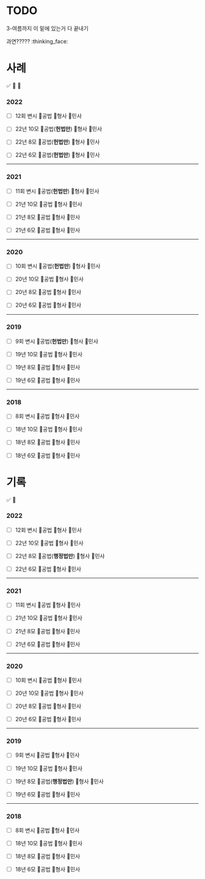 # TODO
3-여름까지 이 밑에 있는거 다 끝내기

과연????? :thinking_face:


# 사례
:white_check_mark:   :black_square_button: :small_red_triangle:

### 2022
- [ ] 12회 변시
:black_square_button:공법   :black_square_button:형사  :black_square_button:민사

- [ ] 22년 10모
:small_red_triangle:공법(**헌법만**)   :black_square_button:형사   :black_square_button:민사

- [ ] 22년 8모
:small_red_triangle:공법(**헌법만**)   :black_square_button:형사   :black_square_button:민사

- [ ] 22년 6모
:small_red_triangle:공법(**헌법만**)   :black_square_button:형사   :black_square_button:민사

---

### 2021
- [ ] 11회 변시
:small_red_triangle:공법(**헌법만**)   :black_square_button:형사   :black_square_button:민사

- [ ] 21년 10모
:black_square_button:공법   :black_square_button:형사   :black_square_button:민사

- [ ] 21년 8모
:black_square_button:공법   :black_square_button:형사   :black_square_button:민사

- [ ] 21년 6모
:black_square_button:공법   :black_square_button:형사   :black_square_button:민사

---

### 2020

- [ ] 10회 변시
:small_red_triangle:공법(**헌법만**)   :black_square_button:형사   :black_square_button:민사

- [ ] 20년 10모
:black_square_button:공법   :black_square_button:형사   :black_square_button:민사

- [ ] 20년 8모
:black_square_button:공법   :black_square_button:형사   :black_square_button:민사

- [ ] 20년 6모
:black_square_button:공법   :black_square_button:형사   :black_square_button:민사

---

### 2019

- [ ] 9회 변시
:small_red_triangle:공법(**헌법만**)   :black_square_button:형사   :black_square_button:민사

- [ ] 19년 10모
:black_square_button:공법   :black_square_button:형사   :black_square_button:민사

- [ ] 19년 8모
:black_square_button:공법   :black_square_button:형사   :black_square_button:민사

- [ ] 19년 6모
:black_square_button:공법   :black_square_button:형사   :black_square_button:민사

---

### 2018

- [ ] 8회 변시
:black_square_button:공법   :black_square_button:형사   :black_square_button:민사

- [ ] 18년 10모
:black_square_button:공법   :black_square_button:형사   :black_square_button:민사

- [ ] 18년 8모
:black_square_button:공법   :black_square_button:형사   :black_square_button:민사

- [ ] 18년 6모
:black_square_button:공법   :black_square_button:형사   :black_square_button:민사



# 기록

:white_check_mark:   :black_square_button:

### 2022

- [ ] 12회 변시
:black_square_button:공법   :black_square_button:형사  :black_square_button:민사

- [ ] 22년 10모
:black_square_button:공법   :black_square_button:형사   :black_square_button:민사

- [ ] 22년 8모
:small_red_triangle:공법(**행정법만**)   :black_square_button:형사   :black_square_button:민사

- [ ] 22년 6모
:black_square_button:공법   :black_square_button:형사   :black_square_button:민사

---

### 2021

- [ ] 11회 변시
:black_square_button:공법   :black_square_button:형사   :black_square_button:민사

- [ ] 21년 10모
:black_square_button:공법   :black_square_button:형사   :black_square_button:민사

- [ ] 21년 8모
:black_square_button:공법   :black_square_button:형사   :black_square_button:민사

- [ ] 21년 6모
:black_square_button:공법   :black_square_button:형사   :black_square_button:민사

---

### 2020

- [ ] 10회 변시
:black_square_button:공법   :black_square_button:형사   :black_square_button:민사

- [ ] 20년 10모
:black_square_button:공법   :black_square_button:형사   :black_square_button:민사

- [ ] 20년 8모
:black_square_button:공법   :black_square_button:형사   :black_square_button:민사

- [ ] 20년 6모
:black_square_button:공법   :black_square_button:형사   :black_square_button:민사

---

### 2019

- [ ] 9회 변시
:black_square_button:공법   :black_square_button:형사   :black_square_button:민사

- [ ] 19년 10모
:black_square_button:공법   :black_square_button:형사   :black_square_button:민사

- [ ] 19년 8모
:small_red_triangle:공법(**행정법만**)   :black_square_button:형사   :black_square_button:민사

- [ ] 19년 6모
:black_square_button:공법   :black_square_button:형사   :black_square_button:민사

---

### 2018

- [ ] 8회 변시
:black_square_button:공법   :black_square_button:형사   :black_square_button:민사

- [ ] 18년 10모
:black_square_button:공법   :black_square_button:형사   :black_square_button:민사

- [ ] 18년 8모
:black_square_button:공법   :black_square_button:형사   :black_square_button:민사

- [ ] 18년 6모
:black_square_button:공법   :black_square_button:형사   :black_square_button:민사
